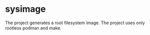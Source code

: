 # sysimage

The project generates a root filesystem image. The project uses only rootless
podman and make.
